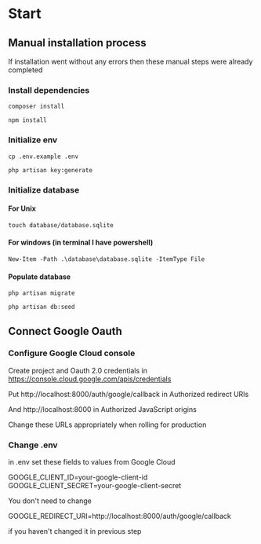 # Start

## Manual installation process 

If installation went without any errors then these manual steps were already completed

### Install dependencies
    composer install

    npm install

### Initialize env 

    cp .env.example .env

    php artisan key:generate

### Initialize database

#### For Unix

    touch database/database.sqlite

#### For windows (in terminal I have powershell)

    New-Item -Path .\database\database.sqlite -ItemType File

#### Populate database

    php artisan migrate

    php artisan db:seed

## Connect Google Oauth 

### Configure Google Cloud console
Create project and Oauth 2.0 credentials in https://console.cloud.google.com/apis/credentials

Put http://localhost:8000/auth/google/callback in Authorized redirect URIs

And http://localhost:8000 in Authorized JavaScript origins

Change these URLs appropriately when rolling for production

### Change .env

in .env set these fields to values from Google Cloud 

GOOGLE_CLIENT_ID=your-google-client-id
GOOGLE_CLIENT_SECRET=your-google-client-secret

You don't need to change 

GOOGLE_REDIRECT_URI=http://localhost:8000/auth/google/callback

if you haven't changed it in previous step





